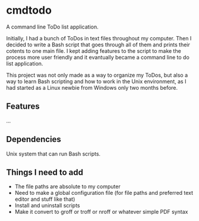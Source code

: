 # cmdtodo
A command line ToDo list application.

Initially, I had a bunch of ToDos in text files throughout my computer. Then I decided to write a Bash script that goes through
all of them and prints their cotents to one main file. I kept adding features to the script to make the process more user friendly
and it evantually became a command line to do list application.

This project was not only made as a way to organize my ToDos, but also a way to learn Bash scripting and how to work in the Unix environment,
as I had started as a Linux newbie from Windows only two months before.

## Features
...

## Dependencies
Unix system that can run Bash scripts.

## Things I need to add
- The file paths are absolute to my computer
- Need to make a global configuration file (for file paths and preferred text editor and stuff like that)
- Install and uninstall scripts
- Make it convert to groff or troff or nroff or whatever simple PDF syntax
